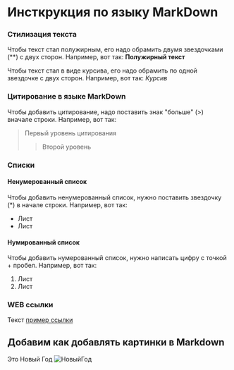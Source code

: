 # Инсткрукция по языку MarkDown

### Cтилизация текста

Чтобы текст стал полужирным, его надо обрамить двумя звездочками (**) с двух сторон. 
Например, вот так: **Полужирный текст** 

Чтобы текст стал в виде курсива, его надо обрамить по одной звездочке с двух сторон.
Например, вот так: *Курсив*

### Цитирование в языке MarkDown

Чтобы добавить цитирование, надо поставить знак "больше" (>) вначале строки. Например, вот так:
> Первый уровень цитирования
>> Второй уровень

### Списки

#### Ненумерованный список
Чтобы добавить ненумерованный список, нужно поставить звездочку (*) в начале строки. Например, вот так:
* Лист
* Лист

#### Нумированный список
Чтобы добавить нумерованный список, нужно написать цифру с точкой + пробел. Например, вот так:
1. Лист
2. Лиcт

### WEB ссылки
Текст [пример ссылки](http.example.com "Всплывающая подсказка")

## Добавим как добавлять картинки в Markdown
 Это Новый Год
 ![НовыйГод](noviygod.webp)
